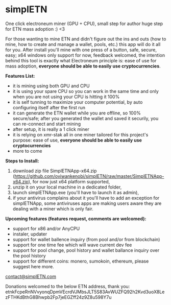 # simplETN
One click electroneum miner (GPU + CPU), small step for author huge step for ETN mass adoption :) <3

For those wanting to mine ETN and didn't figure out the ins and outs (how to mine, how to create and manage a wallet, pools, etc.) this app will do it all for you.
After install you'll mine with one press of a button, safe, secure, easy; x64 windows only support for now, feedback welcomed, the intention behind this tool is exactly what Electroneum principle is: ease of use for mass adoption, __everyone should be able to easily use cryptocurrencies__.

__Features List:__
- it is mining using both GPU and CPU
- it is using your spare CPU so you can work in the same time and only when you are not using your CPU is hitting it 100%
- it is self tunning to maximize your computer potential, by auto configuring itself after the first run
- it can generate the ETN wallet while you are offline, so 100% secure/safe; after you generated the wallet and saved it securily, you can re-connect and start mining
- after setup, it is really a 1 click miner
- it is relying on xmr-stak all in one miner tailored for this project's purpose: ease of use, __everyone should be able to easily use cryptocurrencies__
- more to come

__Steps to Install:__

1. download zip file SimplETNApp-x64.zip (https://github.com/oviwankenobi/simplETN/raw/master/SimplETNApp-x64.zip), for now just x64 platform supported, 
2. unzip it on your local machine in a dedicated folder, 
3. launch simplETNApp.exe (you'll have to launch it as admin), 
4. if your antivirus complains about it you'll have to add an exception for simplETNApp, some antiviruses apps are making users aware they are dealing with a miner which is only fair.

__Upcoming features (features request, comments are welcomed):__

- support for x86 and/or AnyCPU
- instaler, updater
- support for wallet ballence inquiry (from pool and/or from blockchain)
- support for one time fee which will wave current dev fee
- support for pool change, pool history and wallet ballance inquiry over the pool history
- support for different coins: monero, sumokoin, ethereum, please suggest here more.


contact@simplETN.com


Donations welcomed to the below ETN address, thank you:
etnkFcpeRnNVvyonqDpmVEcrdVJMbsJLT5S83AvWUZFQ92h2Kvd3uoX8LezFTHKdBthG8Bhwpb2Fp7jeEGZff24z9Z8u598Y7u


